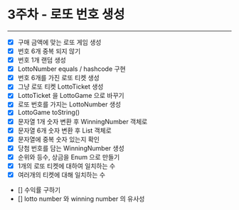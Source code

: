 # 3주차 - 로또 번호 생성
***
- [x] 구매 금액에 맞는 로또 게임 생성
- [x] 번호 6개 중복 되지 않기
- [x] 번호 1개 랜덤 생성
- [x] LottoNumber equals / hashcode 구현
- [x] 번호 6개를 가진 로또 티켓 생성
- [x] 그냥 로또 티켓 LottoTicket 생성
- [x] LottoTicket 을 LottoGame 으로 바꾸기
- [x] 로또 번호를 가지는 LottoNumber 생성
- [x] LottoGame toString()
- [x] 문자열 1개 숫자 변환 후 WinningNumber 객체로
- [x] 문자열 6개 숫자 변환 후 List<WinningNumber> 객체로
- [x] 문자열에 중복 숫자 있는지 확인
- [x] 당첨 번호를 담는 WinningNumber 생성
- [x] 순위와 등수, 상금을 Enum 으로 만들기
- [x] 1개의 로또 티켓에 대하여 일치하는 수
- [x] 여러개의 티켓에 대해 일치하는 수 
- [] 수익률 구하기
- [] lotto number 와 winning number 의 유사성